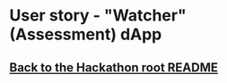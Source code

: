 # User story - "Watcher" (Assessment) dApp

## [Back to the Hackathon root README](https://github.com/Machu-Pichu/Top-Level/blob/master/Bootcamp/ETHOnline/README.md)
